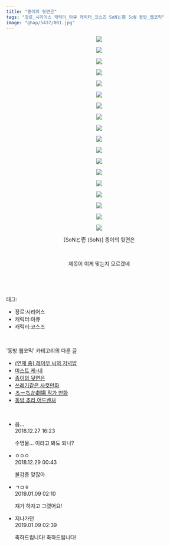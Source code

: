 ```yaml
---
title: "종이의 뒷면은"
tags: "장르_시리어스 캐릭터_아큐 캐릭터_코스즈 SoNと壱 SoN 동방_웹코믹"
image: "ghap/5437/001.jpg"
---
```

<div class="article">
<p style="text-align: center; clear: none; float: none;"><img src="{{ site.nasurl }}/ghap/5437/001.jpg"/></p>
<p style="text-align: center; clear: none; float: none;"><img src="{{ site.nasurl }}/ghap/5437/002.jpg"/></p>
<p style="text-align: center; clear: none; float: none;"><img src="{{ site.nasurl }}/ghap/5437/003.jpg"/></p>
<p style="text-align: center; clear: none; float: none;"><img src="{{ site.nasurl }}/ghap/5437/004.jpg"/></p>
<p style="text-align: center; clear: none; float: none;"><img src="{{ site.nasurl }}/ghap/5437/005.jpg"/></p>
<p style="text-align: center; clear: none; float: none;"><img src="{{ site.nasurl }}/ghap/5437/006.jpg"/></p>
<p style="text-align: center; clear: none; float: none;"><img src="{{ site.nasurl }}/ghap/5437/007.jpg"/></p>
<p style="text-align: center; clear: none; float: none;"><img src="{{ site.nasurl }}/ghap/5437/008.jpg"/></p>
<p style="text-align: center; clear: none; float: none;"><img src="{{ site.nasurl }}/ghap/5437/009.jpg"/></p>
<p style="text-align: center; clear: none; float: none;"><img src="{{ site.nasurl }}/ghap/5437/010.jpg"/></p>
<p style="text-align: center; clear: none; float: none;"><img src="{{ site.nasurl }}/ghap/5437/011.jpg"/></p>
<p style="text-align: center; clear: none; float: none;"><img src="{{ site.nasurl }}/ghap/5437/012.jpg"/></p>
<p style="text-align: center; clear: none; float: none;"><img src="{{ site.nasurl }}/ghap/5437/013.jpg"/></p>
<p style="text-align: center; clear: none; float: none;"><img src="{{ site.nasurl }}/ghap/5437/014.jpg"/></p>
<p style="text-align: center; clear: none; float: none;"><img src="{{ site.nasurl }}/ghap/5437/015.jpg"/></p>
<p style="text-align: center; clear: none; float: none;"><img src="{{ site.nasurl }}/ghap/5437/016.jpg"/></p>
<p style="text-align: center; clear: none; float: none;"><img src="{{ site.nasurl }}/ghap/5437/017.jpg"/></p>
<p style="text-align: center; clear: none; float: none;"><img src="{{ site.nasurl }}/ghap/5437/018.jpg"/></p>
<p style="text-align: center; clear: none; float: none;">[SoNと壱 (SoN)] 종이의 뒷면은</p>
<p style="text-align: center; clear: none; float: none;"><br/></p>
<p style="text-align: center; clear: none; float: none;">제목이 이게 맞는지 모르겠네</p>
<p><br/></p>
</div><br/>
<div class="tagTrail">
<p>태그: </p>
<ul>
<li>장르:시리어스</li>
<li>캐릭터:아큐</li>
<li>캐릭터:코스즈</li>
</ul>
</div><br/>
<div class="another">
<p>'동방 웹코믹' 카테고리의 다른 글</p>
<ul>
<li><a href="/2018-12-26-ghap_5439">(연재 중) 레이무 씨의 저녁밥</a></li>
<li><a href="/2018-12-26-ghap_5438">미스트 케-네</a></li>
<li><a href="/2018-12-26-ghap_5437">종이의 뒷면은</a></li>
<li><a href="/2018-12-26-ghap_5436">쓰레기같은 사컷만화</a></li>
<li><a href="/2018-12-26-ghap_5435">ろーちか劇場 작가 만화</a></li>
<li><a href="/2018-11-18-ghap_5207">동방 추리 어드벤처</a></li>
</ul>
</div><br/>
<div class="comment">
<ul>
<li class="cb_thumb_off" id="comment15394499">
<div class="cb_comment_area">
<div class="cb_info_area">
<div class="cb_section">
<span class="cb_nick_name">음...</span>
</div>
<div class="cb_section">
<span class="cb_date">2018.12.27 16:23 </span>
</div>
</div>
<div class="cb_dsc_comment">
<p class="cb_dsc">
											수명물... 이라고 봐도 되나?
										</p>
</div>
</div></li>
<li class="cb_thumb_off" id="comment15396162">
<div class="cb_comment_area">
<div class="cb_info_area">
<div class="cb_section">
<span class="cb_nick_name">ㅇㅇㅇ</span>
</div>
<div class="cb_section">
<span class="cb_date">2018.12.29 00:43 </span>
</div>
</div>
<div class="cb_dsc_comment">
<p class="cb_dsc">
											불감증 맞잖아
										</p>
</div>
</div></li>
<li class="cb_thumb_off" id="comment15406633">
<div class="cb_comment_area">
<div class="cb_info_area">
<div class="cb_section">
<span class="cb_nick_name">ㄱㅁㅎ</span>
</div>
<div class="cb_section">
<span class="cb_date">2019.01.09 02:10 </span>
</div>
</div>
<div class="cb_dsc_comment">
<p class="cb_dsc">
											쟤가 하자고 그랬어요!
										</p>
</div>
</div></li>
<li class="cb_thumb_off" id="comment15406638">
<div class="cb_comment_area">
<div class="cb_info_area">
<div class="cb_section">
<span class="cb_nick_name">지나가던</span>
</div>
<div class="cb_section">
<span class="cb_date">2019.01.09 02:39 </span>
</div>
</div>
<div class="cb_dsc_comment">
<p class="cb_dsc">
											축하드립니다! 축하드립니다!
										</p>
</div>
</div></li>
</ul>
</div><br/>
